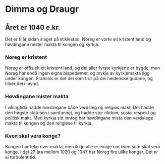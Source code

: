 # Dimma og Draugr

## Året er 1040 e.kr.

Det er ti år sidan slaget på stiklestad, Noreg er vorte eit kristent land og høvdingane mister makta til kongen og kyrkja.

### Noreg er kristent  

Noreg er offisielt eit kristent land, og dei aller fyrste kyrkjene er bygde, men Noreg har endå ingen eigne bispedømer, og mykje av kyrkjemakta ligg under kongen. Framleis er det dei som trur på dei heidenske gudane, og tilbèr dei i løynd.

### Høvdingane mister makta 

I vikingtida hadde høvdingane både verdsleg og religiøs makt. Dei hadde den høgste statusen i samfunnet, og hadde stor rikdom, sosial respekt og politisk makt. Med kyrkja sitt inntog har høvdingane mista den verdslege makta til kongen og den religiøse til kyrkja.

### Kven skal vera konge?  

Kongen har teke over makta, men ikkje alle er einige om kven som skal vera konge. I dei 27 åra mellom 1020 og 1047 har Noreg fire ulike kongar. Det er ei turbulent tid.
